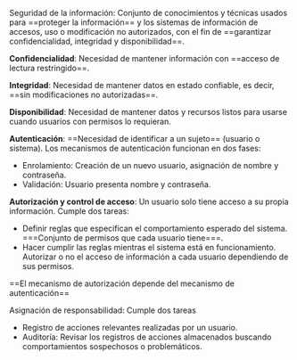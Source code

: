 
Seguridad de la información: Conjunto de conocimientos y técnicas usados para ==proteger la información== y los sistemas de información de accesos, uso o modificación no autorizados, con el fin de ==garantizar confidencialidad, integridad y disponibilidad==.

**Confidencialidad**: Necesidad de mantener información con ==acceso de lectura restringido==.

**Integridad**: Necesidad de mantener datos en estado confiable, es decir, ==sin modificaciones no autorizadas==.

**Disponibilidad**: Necesidad de mantener datos y recursos listos para usarse cuando usuarios con permisos lo requieran.

**Autenticación**: ==Necesidad de identificar a un sujeto== (usuario o sistema). Los mecanismos de autenticación funcionan en dos fases:
- Enrolamiento: Creación de un nuevo usuario, asignación de nombre y contraseña.
- Validación: Usuario presenta nombre y contraseña.

**Autorización y control de acceso**: Un usuario solo tiene acceso a su propia información. Cumple dos tareas:
- Definir reglas que especifican el comportamiento esperado del sistema. ===Conjunto de permisos que cada usuario tiene===.
- Hacer cumplir las reglas mientras el sistema está en funcionamiento. Autorizar o no el acceso de información a cada usuario dependiendo de sus permisos.

==El mecanismo de autorización depende del mecanismo de autenticación==

Asignación de responsabilidad: Cumple dos tareas
- Registro de acciones relevantes realizadas por un usuario.
- Auditoría: Revisar los registros de acciones almacenados buscando comportamientos sospechosos o problemáticos.